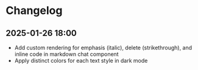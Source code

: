 # Changelog

## 2025-01-26 18:00

- Add custom rendering for emphasis (italic), delete (strikethrough), and inline code in markdown chat component
- Apply distinct colors for each text style in dark mode